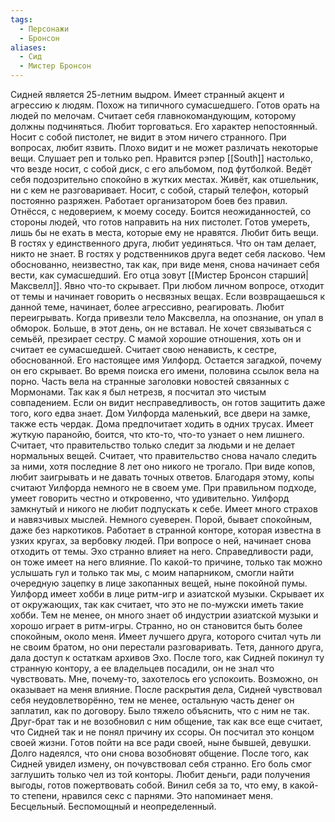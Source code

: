 ```yaml
---
tags:
  - Персонажи
  - Бронсон
aliases:
  - Сид
  - Мистер Бронсон
---
```

Сидней является 25-летним выдром. Имеет странный акцент и агрессию к людям. Похож на типичного сумасшедшего. Готов орать на людей по мелочам. Считает себя главнокомандующим, которому должны подчиняться. Любит торговаться.
Его характер непостоянный. Носит с собой пистолет, не видит в этом ничего странного. При вопросах, любит язвить. Плохо видит и не может различать некоторые вещи. Слушает реп и только реп. Нравится рэпер [[South]] настолько, что везде носит, с собой диск, с его альбомом, под футболкой. Ведёт себя подозрительно спокойно в жутких местах. Живёт, как отшельник, ни с кем не разговаривает. Носит, с собой, старый телефон, который постоянно разряжен. Работает организатором боев без правил.
Отнёсся, с недоверием, к моему соседу. Боится неожиданностей, со стороны людей, что готов направить на них пистолет. Готов умереть, лишь бы не ехать в места, которые ему не нравятся. Любит бить вещи. В гостях у единственного друга, любит уединяться. Что он там делает, никто не знает.
В гостях у родственников друга ведет себя ласково. Чем обоснованно, неизвестно, так как, при виде меня, снова начинает себя вести, как сумасшедший. Его отца зовут [[Мистер Бронсон старший|Максвелл]].
Явно что-то скрывает. При любом личном вопросе, отходит от темы и начинает говорить о несвязных вещах. Если возвращаешься к данной теме, начинает, более агрессивно, реагировать.
Любит переигрывать. Когда привезли тело Максвелла, на опознание, он упал в обморок. Больше, в этот день, он не вставал. 
Не хочет связываться с семьёй, презирает сестру. С мамой хорошие отношения, хоть он и считает ее сумасшедшей. Считает свою ненависть, к сестре, обоснованной. Его настоящее имя Уилфорд. Остается загадкой, почему он его скрывает.
Во время поиска его имени, половина ссылок вела на порно. Часть вела на странные заголовки новостей связанных с Мормонами. Так как я был нетрезв, я посчитал это чистым совпадением.
Если он видит несправедливость, он готов защитить даже того, кого едва знает. Дом Уилфорда маленький, все двери на замке, также есть чердак. Дома предпочитает ходить в одних трусах. Имеет жуткую паранойю, боится, что кто-то, что-то узнает о нем лишнего. Считает, что правительство только следит за людьми и не делает нормальных вещей. Считает, что правительство снова начало следить за ними, хотя последние 8 лет оно никого не трогало.
При виде копов, любит заигрывать и не давать точных ответов. Благодаря этому, копы считают Уилфорда немного не в своем уме.
При правильном подходе, умеет говорить честно и откровенно, что удивительно. Уилфорд замкнутый и никого не любит подпускать к себе. Имеет много страхов и навязчивых мыслей. Немного суеверен.
Порой, бывает спокойным, даже без наркотиков. Работает в странной конторе, которая известна в узких кругах, за вербовку людей. При вопросе о ней, начинает снова отходить от темы. 
Эхо странно влияет на него. Справедливости ради, он тоже имеет на него влияние. По какой-то причине, только так можно услышать гул и только так мы, с моим напарником, смогли найти очередную зацепку в лице закопанных вещей, ныне покойной пумы.
Уилфорд имеет хобби в лице ритм-игр и азиатской музыки. Скрывает их от окружающих, так как считает, что это не по-мужски иметь такие хобби. Тем не менее, он много знает об индустрии азиатской музыки и хорошо играет в ритм-игры.
Странно, но он становится быть более спокойным, около меня. 
Имеет лучшего друга, которого считал чуть ли не своим братом, но они перестали разговаривать. Тетя, данного друга, дала доступ к остаткам архивов Эхо.
После того, как Сидней покинул ту странную контору, а ее владельцев посадили, он не знал что чувствовать. Мне, почему-то, захотелось его успокоить. Возможно, он оказывает на меня влияние.
После раскрытия дела, Сидней чувствовал себя неудовлетворённо, тем не менее, остальную часть денег он заплатил, как по договору. Было тяжело объяснить, что с ним не так.
Друг-брат так и не возобновил с ним общение, так как все еще считает, что Сидней так и не понял причину их ссоры. Он посчитал это концом своей жизни.
Готов пойти на все ради своей, ныне бывшей, девушки. Долго надеялся, что они снова возобновят общение. После того, как Сидней увидел измену, он почувствовал себя странно. Его боль смог заглушить только чел из той конторы.
Любит деньги, ради получения выгоды, готов пожертвовать собой. Винил себя за то, что ему, в какой-то степени, нравился секс с парнями. Это напоминает меня.
Бесцельный. Беспомощный и неопределенный. 